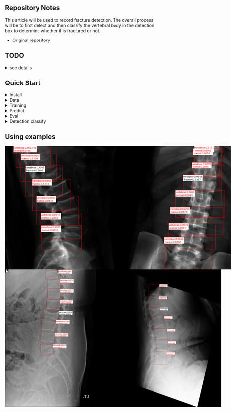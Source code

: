 <!--
 * @Description: 
 * @version: 
 * @Author: ThreeStones1029 2320218115@qq.com
 * @Date: 2024-03-31 04:04:02
 * @LastEditors: ShuaiLei
 * @LastEditTime: 2024-07-01 15:23:27
-->
## Repository Notes
This article will be used to record fracture detection. The overall process will be to first detect and then classify the vertebral body in the detection box to determine whether it is fractured or not.
* [Original repository](https://github.com/WZMIAOMIAO/deep-learning-for-image-processing/tree/master/pytorch_classification/Test11_efficientnetV2)

## TODO
<details>
<summary> see details </summary>

- [x] Upload drr detection weights.
- [x] add yolov5 detection predict.
- [x] add detection training.

</details>

## Quick Start

<details>
<summary>Install</summary>

```bash
pip install -r requirements.txt
```
</details>

<details>
Well classified according to the category.
<summary>Data</summary>

```bash
.
├── cut_drr
│   ├── AP
│   │   ├── fracture_images
│   │   └── normal_images
│   ├── LA
│   │   ├── fracture_images
│   │   └── normal_images
│   ├── all
│   │   ├── fracture_images
│   │   └── normal_images
```
</details>

<details>
<summary>Training</summary>
[Note] the pretrain model can download from the Original repository.

```bash
python train.py
```
</details>

<details>
<summary>Predict</summary>

```bash
python predict.py
```
</details>

<details>
<summary>Eval</summary>

```bash
python eval.py
```
</details>


<details>
<summary>Detection classify</summary>
you can choose run rtdetr_paddle or rtdetr_pytorch

```bash
python detection classify.py
```
</details>


## Using examples
<div style="display: flex;">
    <img src="document/LA_drr_example.png" alt="Image 1" width="400"; padding: 5px;">
    <img src="document/AP_drr_example.png" alt="Image 2" width="400"; padding: 5px;">
</div>

<div style="display: flex;">
    <img src="document/LA_preoperative_xray_example.jpg" alt="Image 3" width="300"; padding: 5px;">
    <img src="document/LA_preoperative_xray_example2.png" alt="Image 4" width="400";padding: 5px;">
    
</div>
</details>
